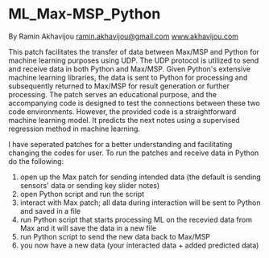 # ML_Max-MSP_Python

By Ramin Akhavijou
ramin.akhavijou@gmail.com
www.akhavijou.com

This patch facilitates the transfer of data between Max/MSP and Python for machine learning purposes using UDP. The UDP protocol is utilized to send and receive data in both Python and Max/MSP. Given Python's extensive machine learning libraries, the data is sent to Python for processing and subsequently returned to Max/MSP for result generation or further processing.
The patch serves an educational purpose, and the accompanying code is designed to test the connections between these two code environments. However, the provided code is a straightforward machine learning model. It predicts the next notes using a supervised regression method in machine learning.

I have seperated patches for a better understanding and facilitating changing the codes for user. To run the patches and receive data in Python do the following:
1) open up the Max patch for sending intended data (the default is sending sensors' data or sending key slider notes)
2) open Python script and run the script
3) interact with Max patch; all data during interaction will be sent to Python and saved in a file
4) run Python script that starts processing ML on the recevied data from Max and it will save the data in a new file
5) run Python script to send the new data back to Max/MSP
6) you now have a new data (your interacted data + added predicted data)
   
